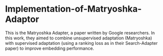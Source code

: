 # Implementation-of-Matryoshka-Adaptor
This is the Matryoshka Adapter, a paper written by Google researchers. In this work, they aimed to combine unsupervised adaptation (Matryoshka) with supervised adaptation (using a ranking loss as in their Search-Adapter paper) to improve embedding performance.
